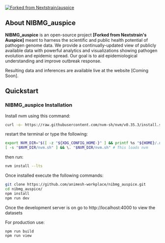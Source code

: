 [![Forked from Nextstrain/auspice](https://img.shields.io/github/forks/nextstrain/auspice?label=Forked&style=social)](https://github.com/nextstrain/auspice)

## About NIBMG_auspice

**NIBMG_auspice** is an open-source project **[Forked from Nextstrain's Auspice]** meant to harness the scientific and public health potential of pathogen genome data.
We provide a continually-updated view of publicly available data with powerful analytics and visualizations showing pathogen evolution and epidemic spread.
Our goal is to aid epidemiological understanding and improve outbreak response.

Resulting data and inferences are available live at the website [Coming Soon].

## Quickstart

### NIBMG_auspice Installation

Install nvm using this command:

```bash
curl -o- https://raw.githubusercontent.com/nvm-sh/nvm/v0.35.3/install.sh | bash
```

restart the terminal or type the following:

```bash
export NVM_DIR="$([ -z "${XDG_CONFIG_HOME-}" ] && printf %s "${HOME}/.nvm" || printf %s "${XDG_CONFIG_HOME}/nvm")"
[ -s "$NVM_DIR/nvm.sh" ] && \. "$NVM_DIR/nvm.sh" # This loads nvm
```
then run:

```bash
nvm install --lts
```

Once installed execute the following commands:

```bash
git clone https://github.com/animesh-workplace/nibmg_auspice.git
cd nibmg_auspice/
npm install
npm run dev
```
Once the development server is on go to http://localhost:4000 to view the datasets

For production use:
```bash
npm run build
npm run view
```